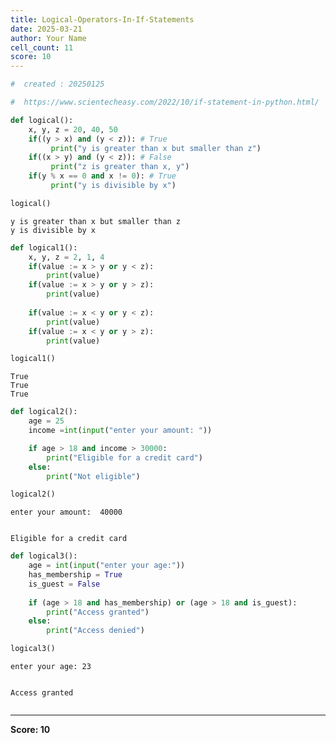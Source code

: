 ```yaml
---
title: Logical-Operators-In-If-Statements
date: 2025-03-21
author: Your Name
cell_count: 11
score: 10
---
```


```python
#  created : 20250125
```


```python
#  https://www.scientecheasy.com/2022/10/if-statement-in-python.html/
```


```python
def logical():
    x, y, z = 20, 40, 50
    if((y > x) and (y < z)): # True 
         print("y is greater than x but smaller than z") 
    if((x > y) and (y < z)): # False
         print("z is greater than x, y")
    if(y % x == 0 and x != 0): # True
         print("y is divisible by x")
```


```python
logical()
```

    y is greater than x but smaller than z
    y is divisible by x



```python
def logical1():
    x, y, z = 2, 1, 4
    if(value := x > y or y < z): 
        print(value) 
    if(value := x > y or y > z):
        print(value)
    
    if(value := x < y or y < z):
        print(value)
    if(value := x < y or y > z):
        print(value)
```


```python
logical1()
```

    True
    True
    True



```python
def logical2():
    age = 25
    income =int(input("enter your amount: "))

    if age > 18 and income > 30000:
        print("Eligible for a credit card")
    else:
        print("Not eligible")
```


```python
logical2()
```

    enter your amount:  40000


    Eligible for a credit card



```python
def logical3():
    age = int(input("enter your age:"))
    has_membership = True
    is_guest = False
    
    if (age > 18 and has_membership) or (age > 18 and is_guest):
        print("Access granted")
    else:
        print("Access denied")
```


```python
logical3()
```

    enter your age: 23


    Access granted



```python

```


---
**Score: 10**